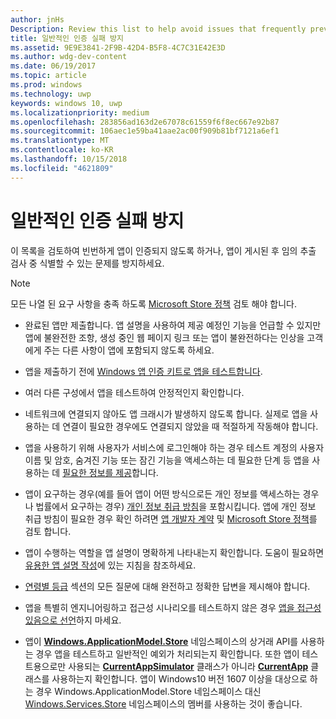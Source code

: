 ```yaml
---
author: jnHs
Description: Review this list to help avoid issues that frequently prevent apps from getting certified, or that might be identified during a spot check after the app is published.
title: 일반적인 인증 실패 방지
ms.assetid: 9E9E3841-2F9B-42D4-B5F8-4C7C31E42E3D
ms.author: wdg-dev-content
ms.date: 06/19/2017
ms.topic: article
ms.prod: windows
ms.technology: uwp
keywords: windows 10, uwp
ms.localizationpriority: medium
ms.openlocfilehash: 283856ad163d2e67078c61559f6f8ec667e92b87
ms.sourcegitcommit: 106aec1e59ba41aae2ac00f909b81bf7121a6ef1
ms.translationtype: MT
ms.contentlocale: ko-KR
ms.lasthandoff: 10/15/2018
ms.locfileid: "4621809"
---
```

# <a name="avoid-common-certification-failures"></a>일반적인 인증 실패 방지


이 목록을 검토하여 빈번하게 앱이 인증되지 않도록 하거나, 앱이 게시된 후 임의 추출 검사 중 식별할 수 있는 문제를 방지하세요.

> [!NOTE]
> 모든 나열 된 요구 사항을 충족 하도록 [Microsoft Store 정책](https://docs.microsoft.com/legal/windows/agreements/store-policies) 검토 해야 합니다.

-   완료된 앱만 제출합니다. 앱 설명을 사용하여 제공 예정인 기능을 언급할 수 있지만 앱에 불완전한 조항, 생성 중인 웹 페이지 링크 또는 앱이 불완전하다는 인상을 고객에게 주는 다른 사항이 앱에 포함되지 않도록 하세요.

-   앱을 제출하기 전에 [Windows 앱 인증 키트로 앱을 테스트합니다](../debug-test-perf/windows-app-certification-kit.md).

-   여러 다른 구성에서 앱을 테스트하여 안정적인지 확인합니다.

-   네트워크에 연결되지 않아도 앱 크래시가 발생하지 않도록 합니다. 실제로 앱을 사용하는 데 연결이 필요한 경우에도 연결되지 않았을 때 적절하게 작동해야 합니다.

-   앱을 사용하기 위해 사용자가 서비스에 로그인해야 하는 경우 테스트 계정의 사용자 이름 및 암호, 숨겨진 기능 또는 잠긴 기능을 액세스하는 데 필요한 단계 등 앱을 사용하는 데 [필요한 정보를 제공](notes-for-certification.md)합니다.

-   앱이 요구하는 경우(예를 들어 앱이 어떤 방식으로든 개인 정보를 액세스하는 경우나 법률에서 요구하는 경우) [개인 정보 취급 방침](create-app-store-listings.md#privacy-policy)을 포함시킵니다. 앱에 개인 정보 취급 방침이 필요한 경우 확인 하려면 [앱 개발자 계약](https://docs.microsoft.com/legal/windows/agreements/app-developer-agreement) 및 [Microsoft Store 정책](https://docs.microsoft.com/legal/windows/agreements/store-policies)를 검토 합니다.

-   앱이 수행하는 역할을 앱 설명이 명확하게 나타내는지 확인합니다. 도움이 필요하면 [유용한 앱 설명 작성](write-a-great-app-description.md)에 있는 지침을 참조하세요.

-   [연령별 등급](age-ratings.md) 섹션의 모든 질문에 대해 완전하고 정확한 답변을 제시해야 합니다.

-   앱을 특별히 엔지니어링하고 접근성 시나리오를 테스트하지 않은 경우 [앱을 접근성 있음으로 선언](app-declarations.md#this-app-has-been-tested-to-meet-accessibility-guidelines)하지 마세요.

-   앱이 [**Windows.ApplicationModel.Store**](https://docs.microsoft.com/uwp/api/Windows.ApplicationModel.Store) 네임스페이스의 상거래 API를 사용하는 경우 앱을 테스트하고 일반적인 예외가 처리되는지 확인합니다. 또한 앱이 테스트용으로만 사용되는 [**CurrentAppSimulator**](https://docs.microsoft.com/uwp/api/Windows.ApplicationModel.Store.CurrentAppSimulator) 클래스가 아니라 [**CurrentApp**](https://docs.microsoft.com/uwp/api/Windows.ApplicationModel.Store.CurrentApp) 클래스를 사용하는지 확인합니다. 앱이 Windows10 버전 1607 이상을 대상으로 하는 경우 Windows.ApplicationModel.Store 네임스페이스 대신 [Windows.Services.Store](https://docs.microsoft.com/uwp/api/windows.services.store) 네임스페이스의 멤버를 사용하는 것이 좋습니다.


 

 




